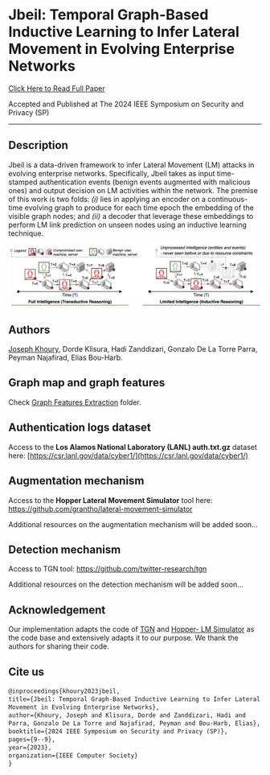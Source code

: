 # Jbeil: Temporal Graph-Based Inductive Learning to Infer Lateral Movement in Evolving Enterprise Networks 

<a href="https://www.computer.org/csdl/proceedings-article/sp/2024/313000a009/1RjE9NF72De" target="_blank" class="button big">Click Here to Read Full Paper</a>

Accepted and Published at The 2024 IEEE Symposium on Security and Privacy (SP)
<hr>

## Description
Jbeil is a data-driven framework to infer Lateral Movement (LM) attacks in evolving enterprise networks. Specifically, Jbeil takes as input time-stamped authentication events (benign events augmented with malicious ones) and output decision on LM activities within the network. The premise of this work is two folds: *(i)* lies in applying an encoder on a continuous-time evolving graph to produce for each time epoch the embedding of the visible graph nodes; and *(ii)* a decoder that leverage these embeddings to perform LM link prediction on unseen nodes using an inductive learning technique.


![LM](thumbnail.png)

## Authors
[Joseph Khoury](https://scholar.google.com/citations?user=pupjXigAAAAJ&hl=en&oi=ao), Dorde Klisura, Hadi Zanddizari, Gonzalo De La Torre Parra, Peyman Najafirad, Elias Bou-Harb.


## Graph map and graph features
Check [Graph Features Extraction](https://github.com/LMscope/Jbeil/tree/main/Graph%20Features%20Extraction) folder.

## Authentication logs dataset
Access to the **Los Alamos National Laboratory (LANL) auth.txt.gz** dataset here: [https://csr.lanl.gov/data/cyber1/](https://csr.lanl.gov/data/cyber1/)

## Augmentation mechanism
Access to the **Hopper Lateral Movement Simulator** tool here: https://github.com/grantho/lateral-movement-simulator

Additional resources on the augmentation mechanism will be added soon...

## Detection mechanism
Access to TGN tool: https://github.com/twitter-research/tgn

Additional resources on the detection mechanism will be added soon...

## Acknowledgement
Our implementation adapts the code of [TGN](https://github.com/twitter-research/tgn) and [Hopper- LM Simulator](https://github.com/grantho/lateral-movement-simulator) as the code base and extensively adapts it to our purpose. We thank the authors for sharing their code.

## Cite us
    @inproceedings{khoury2023jbeil,
    title={Jbeil: Temporal Graph-Based Inductive Learning to Infer Lateral Movement in Evolving Enterprise Networks},
    author={Khoury, Joseph and Klisura, Dorde and Zanddizari, Hadi and Parra, Gonzalo De La Torre and Najafirad, Peyman and Bou-Harb, Elias},
    booktitle={2024 IEEE Symposium on Security and Privacy (SP)},
    pages={9--9},
    year={2023},
    organization={IEEE Computer Society}
    }
